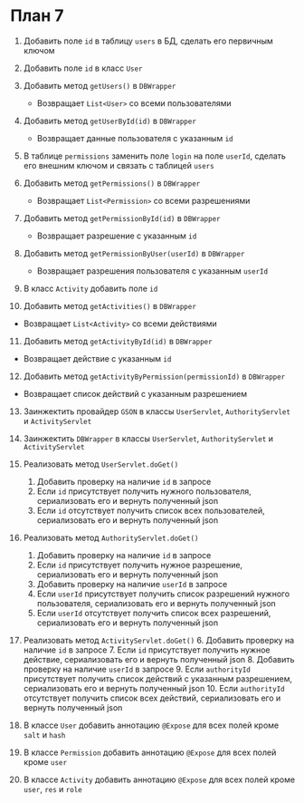 # План 7
1. Добавить поле `id` в таблицу `users` в БД, сделать его первичным ключом
2. Добавить поле `id` в класс `User`

3. Добавить метод `getUsers()` в `DBWrapper`
   * Возвращает `List<User>` со всеми пользователями
4. Добавить метод `getUserById(id)` в `DBWrapper`
   * Возвращает данные пользователя с указанным `id`

5. В таблице `permissions` заменить поле `login` на поле `userId`, сделать его внешним ключом и связать с таблицей `users`

6. Добавить метод `getPermissions()` в `DBWrapper`
   * Возвращает `List<Permission>` со всеми разрешениями
7. Добавить метод `getPermissionById(id)` в `DBWrapper`
   * Возвращает разрешение с указанным `id`
8. Добавить метод `getPermissionByUser(userId)` в `DBWrapper`
   * Возвращает разрешения пользователя с указанным `userId`

9. В класс `Activity` добавить поле `id`

10. Добавить метод `getActivities()` в `DBWrapper`
   * Возвращает `List<Activity>` со всеми действиями
11. Добавить метод `getActivityById(id)` в `DBWrapper`
   * Возвращает действие с указанным `id`
12. Добавить метод `getActivityByPermission(permissionId)` в `DBWrapper`
   * Возвращает список действий с указанным разрешением

13. Заинжектить провайдер `GSON` в классы `UserServlet`, `AuthorityServlet` и `ActivityServlet`
14. Заинжектить `DBWrapper` в классы `UserServlet`, `AuthorityServlet` и `ActivityServlet`

15. Реализовать метод `UserServlet.doGet()`
    1.  Добавить проверку на наличие `id` в запросе
    2.  Если `id` присутствует получить нужного пользователя, сериализовать его и вернуть полученный json
    3.  Если `id` отсутствует получить список всех пользователей, сериализовать его и вернуть полученный json

16. Реализовать метод `AuthorityServlet.doGet()`
    1.  Добавить проверку на наличие `id` в запросе
    2.  Если `id` присутствует получить нужное разрешение, сериализовать его и вернуть полученный json
    3.  Добавить проверку на наличие `userId` в запросе
    4.  Если `userId` присутствует получить список разрешений нужного пользователя, сериализовать его и вернуть полученный json
    5.  Если `userId` отсутствует получить список всех разрешений, сериализовать его и вернуть полученный json

17. Реализовать метод `ActivityServlet.doGet()`
    6.  Добавить проверку на наличие `id` в запросе
    7.  Если `id` присутствует получить нужное действие, сериализовать его и вернуть полученный json
    8.  Добавить проверку на наличие `userId` в запросе
    9.  Если `authorityId` присутствует получить список действий с указанным разрешением, сериализовать его и вернуть полученный json
    10. Если `authorityId` отсутствует получить список всех действий, сериализовать его и вернуть полученный json

18. В классе `User` добавить аннотацию `@Expose` для всех полей кроме `salt` и `hash`
19. В классе `Permission` добавить аннотацию `@Expose` для всех полей кроме `user`
20. В классе `Activity` добавить аннотацию `@Expose` для всех полей кроме `user`, `res` и `role`
